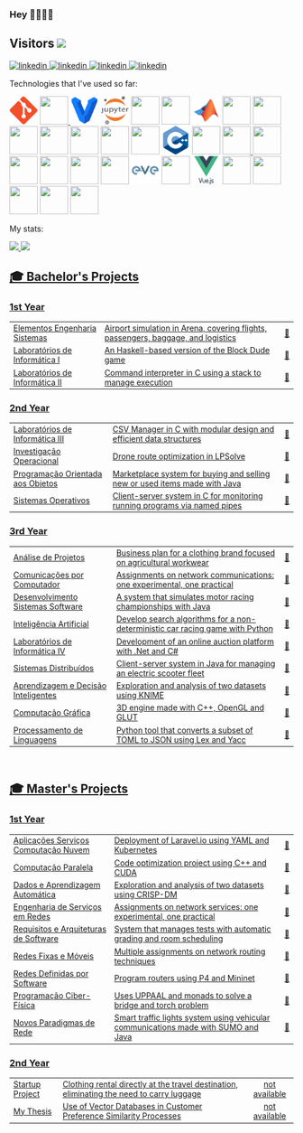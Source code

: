 ### Hey 🤘🤘🤘🤘

## Visitors  <img src="https://komarev.com/ghpvc/?username=axcm19"/>

<a href="https://www.linkedin.com/in/afonso-marques-b25687314/" target="_blank">
<img src=https://img.shields.io/badge/linkedin-%231E77B5.svg?&style=flat-square&logo=linkedin&logoColor=white&color=1b91b5 alt=linkedin style="margin-bottom:15px;"/>
</a>

<a href="https://www.facebook.com/afonso.marques.5682" target="_blank">
<img src=https://img.shields.io/badge/facebook-%231877F2.svg?&style=flat-square&logo=facebook&logoColor=white&color=1877F2 alt=linkedin style="margin-bottom:15px;"/>
</a>

<a href="https://www.instagram.com/afonso_marques19/" target="_blank">
<img src=https://img.shields.io/badge/instagram-%23E4405F.svg?&style=flat-square&logo=instagram&logoColor=white&color=E4405F alt=linkedin style="margin-bottom:15px;"/>
</a>

<a href="https://open.spotify.com/user/21flekduzy2fyhoopc7ed2yay" target="_blank">
<img src=https://img.shields.io/badge/spotify-%231DB954.svg?&style=flat-square&logo=spotify&logoColor=white&color=1DB954 alt=linkedin style="margin-bottom:15px;"/>
</a>


<div>
Technologies that I've used so far:
  <p></p>
 
 
  <a href="https://git-scm.com/"><img height="50" width="50" src="https://github.com/devicons/devicon/blob/v2.15.1/icons/git/git-original.svg" /></a>   <!-- -------------------------------------------------------platforms tech------------------------------------------------------- -->
  <a href="https://www.latex-project.org/about/"><img height = 50 width = 50 src="https://cdn.jsdelivr.net/gh/devicons/devicon/icons/latex/latex-original.svg" /> </a>
  <a href="https://www.vagrantup.com/"><img height = 50 width = 50 src="https://github.com/devicons/devicon/blob/v2.15.1/icons/vagrant/vagrant-original.svg" /></a>
  <a href="https://jupyter.org/"><img height = 50 width = 50 src="https://github.com/devicons/devicon/blob/v2.15.1/icons/jupyter/jupyter-original-wordmark.svg" /></a>
  <a href="https://www.knime.com/"><img height = 50 width = 50 src="https://forum-cdn.knime.com/uploads/default/original/1X/ab3ccf34482a0329361734a18199390177204f15.png" /></a>
  <a href="https://www.visual-paradigm.com/"><img height = 50 width = 50 src="https://cdn-images.visual-paradigm.com/features/vp-logo.png" /></a>
  <a href="https://www.mathworks.com/products/matlab.html"><img height = 50 width = 50 src="https://github.com/devicons/devicon/blob/v2.15.1/icons/matlab/matlab-original.svg" /></a>
  <a href="https://www.virtualbox.org/"><img height = 50 width = 50 src="https://external-content.duckduckgo.com/ip3/www.virtualbox.org.ico" /></a>
  <a href="https://www.docker.com/why-docker/"><img height = 50 width = 50 src="https://cdn4.iconfinder.com/data/icons/logos-and-brands/512/97_Docker_logo_logos-512.png" /></a>
  <a href="https://kubernetes.io/"><img height = 50 width = 50 src="https://upload.wikimedia.org/wikipedia/commons/3/39/Kubernetes_logo_without_workmark.svg" /></a>
  <a href="https://conda.org/"><img height = 50 width = 50 src="https://avatars.githubusercontent.com/u/6392739?s=200&v=4" /></a>
  <a href="https://www.java.com/en/"><img height = 50 width = 50 src="https://cdn.jsdelivr.net/gh/devicons/devicon/icons/java/java-original.svg" /></a> <!-- -------------------------------------------------------coding tech------------------------------------------------------- -->
  <a href="https://www.python.org/"><img height = 50 width = 50 src="https://cdn.jsdelivr.net/gh/devicons/devicon/icons/python/python-original.svg" /></a>
  <a href="https://en.wikipedia.org/wiki/C_(programming_language)"><img height = 50 width = 50 src="https://cdn.jsdelivr.net/gh/devicons/devicon/icons/c/c-original.svg" /></a>
  <a href="https://en.wikipedia.org/wiki/C%2B%2B"><img height = 50 width = 50 src="https://github.com/devicons/devicon/blob/v2.15.1/icons/cplusplus/cplusplus-original.svg" /></a>
  <a href="https://en.wikipedia.org/wiki/C_Sharp_(programming_language)"><img height = 50 width = 50 src="https://cdn.jsdelivr.net/gh/devicons/devicon/icons/csharp/csharp-original.svg" /></a>
  <a href="https://www.haskell.org/"><img height = 50 width = 50 src="https://cdn.jsdelivr.net/gh/devicons/devicon/icons/haskell/haskell-original.svg" /> </a>
  <a href="https://yaml.com/"><img height = 50 width = 50 src="https://upload.wikimedia.org/wikipedia/commons/6/63/YAML_logo_in_SVG_format.svg" /> </a>
  <a href="https://dotnet.microsoft.com/en-us/"><img height = 50 width = 50 src="https://d1yjjnpx0p53s8.cloudfront.net/styles/logo-thumbnail/s3/072015/ms-.net-framework.jpg?itok=_sHbgY_h" /></a>
  <a href="https://dotnet.microsoft.com/en-us/apps/aspnet/web-apps/blazor"><img height = 50 width = 50 src="https://devblogs.microsoft.com/dotnet/wp-content/uploads/sites/16/2019/04/BrandBlazor_nohalo_1000x.png" /></a>
  <a href="https://p4.org/"><img height = 50 width = 50 src="https://p4.org/wp-content/uploads/2021/05/Group-81.png" /></a>
  <a href="https://mininet.org/"><img height = 50 width = 50 src="https://www.linuxfoundation.jp/wp-content/uploads/2018/05/MININET.png" /></a>
  <a href="https://www.eve-ng.net/"><img height = 50 width = 50 src="https://github.com/axcm19/axcm19/blob/main/logo-eve.png?raw=true" /></a>
  <a href="https://uppaal.org/"><img height = 50 width = 50 src="https://avatars.githubusercontent.com/u/71254210?s=200&v=4" /></a>
  <a href="https://vuejs.org/"><img height = 50 width = 50 src="https://github.com/axcm19/axcm19/blob/main/logo-vue.png?raw=true" /></a>
  <a href="https://www.mysql.com/"><img height = 50 width = 50 src="https://cdn.jsdelivr.net/gh/devicons/devicon/icons/mysql/mysql-original.svg" /></a>   <!-- -------------------------------------------------------database tech------------------------------------------------------- -->
  <a href="https://www.microsoft.com/en-us/sql-server/sql-server-downloads"><img height = 50 width = 50 src="https://cdn.freebiesupply.com/logos/large/2x/microsoft-sql-server-logo-svg-vector.svg" /></a>
  <a href="https://www.gimp.org/"><img height = 50 width = 50 src="https://www.gimp.org/images/frontpage/wilber-big.png" /></a>   <!-- -------------------------------------------------------image tech------------------------------------------------------- -->
  <a href="https://www.adobe.com/products/photoshop.html"><img height = 50 width = 50 src="https://www.adobe.com/content/dam/shared/images/product-icons/svg/photoshop.svg" /></a>
  <a href="https://pencil.evolus.vn/"><img height = 50 width = 50 src="https://external-content.duckduckgo.com/iu/?u=https%3A%2F%2Fcdn2.portableapps.com%2FPencilProjectPortable_128.png&f=1&nofb=1&ipt=f3bd2fdf198d5d6c89ec53293587eda11c9d80c8877934fdd2e761dca0368bdd" /></a>


 <div>
  My stats:
  <p></p>
  <a href="https://github.com/axcm19">
  <img height="180em" src="https://github-readme-stats.vercel.app/api?username=axcm19&count_private=true&show_icons=true&theme=dracula&hide=contribs&hide_border=true"/>
  <img height="180em" src="https://github-readme-stats.vercel.app/api/top-langs/?username=axcm19&layout=compact&langs_count=7&theme=dracula"/>
</div>
  <div> 


## 🎓 Bachelor's Projects

### 1st Year

||||
| --- | --- | :---: |
| Elementos Engenharia Sistemas | Airport simulation in Arena, covering flights, passengers, baggage, and logistics | [🔗](https://github.com/axcm19/EES-2021) |
| Laboratórios de Informática I | An Haskell-based version of the Block Dude game | [🔗](https://github.com/axcm19/LI1-2122) |
| Laboratórios de Informática II | Command interpreter in C using a stack to manage execution | [🔗](https://github.com/Maia-lm-21/EIPL2G07) |

### 2nd Year

||||
| --- | --- | :---: |
| Laboratórios de Informática III | CSV Manager in C with modular design and efficient data structures | [🔗](https://github.com/axcm19/LI3-2223) |
| Investigação Operacional | Drone route optimization in LPSolve | [🔗](https://github.com/axcm19/IO-2122) |
| Programação Orientada aos Objetos | Marketplace system for buying and selling new or used items made with Java | [🔗](https://github.com/axcm19/POO-2223) |
| Sistemas Operativos | Client-server system in C for monitoring running programs via named pipes | [🔗](https://github.com/axcm19/SO-2223) |

### 3rd Year

||||
| --- | --- | :---: |
| Análise de Projetos | Business plan for a clothing brand focused on agricultural workwear | [🔗](https://github.com/axcm19/AP-2223) |
| Comunicações por Computador | Assignments on network communications: one experimental, one practical | [🔗](https://github.com/axcm19/CC-2324) |
| Desenvolvimento Sistemas Software | A system that simulates motor racing championships with Java | [🔗](https://github.com/axcm19/DSS-2223) |
| Inteligência Artificial | Develop search algorithms for a non-deterministic car racing game with Python | [🔗](https://github.com/axcm19/IA-2223) |
| Laboratórios de Informática IV | Development of an online auction platform with .Net and C# | [🔗](https://github.com/axcm19/LI4-2324) |
| Sistemas Distribuídos | Client-server system in Java for managing an electric scooter fleet | [🔗](https://github.com/axcm19/SD-2223) |
| Aprendizagem e Decisão Inteligentes | Exploration and analysis of two datasets using KNIME | [🔗](https://github.com/axcm19/ADI-2223) |
| Computação Gráfica | 3D engine made with C++, OpenGL and GLUT | [🔗](https://github.com/axcm19/CG-2223) |
| Processamento de Linguagens | Python tool that converts a subset of TOML to JSON using Lex and Yacc | [🔗](https://github.com/axcm19/PL-2223) |






<br>


## 🎓 Master's Projects


### 1st Year
||||  
| --- | --- | :---: |
| Aplicações Serviços Computação Nuvem | Deployment of Laravel.io using YAML and Kubernetes| [🔗](https://github.com/axcm19/ASCN-2324) |
| Computação Paralela | Code optimization project using C++ and CUDA | [🔗](https://github.com/axcm19/CP-2324) |
| Dados e Aprendizagem Automática | Exploration and analysis of two datasets using CRISP-DM | [🔗](https://github.com/axcm19/DAA-2324) |
| Engenharia de Serviços em Redes | Assignments on network services: one experimental, one practical | [🔗](https://github.com/axcm19/ESR-2425) |
| Requisitos e Arquiteturas de Software | System that manages tests with automatic grading and room scheduling | [🔗](https://github.com/axcm19/RAS-2324) |
| Redes Fixas e Móveis | Multiple assignments on network routing techniques | [🔗](https://github.com/axcm19/RFM-2324) |
| Redes Definidas por Software | Program routers using P4 and Mininet| [🔗](https://github.com/axcm19/RDS-2324) |
| Programação Ciber-Física | Uses UPPAAL and monads to solve a bridge and torch problem | [🔗](https://github.com/axcm19/PCF-2324) |
| Novos Paradigmas de Rede | Smart traffic lights system using vehicular communications made with SUMO and Java | [🔗](https://github.com/axcm19/NPR-2324) |

### 2nd Year

||||
| --- | --- | :---: |
| Startup Project | Clothing rental directly at the travel destination, eliminating the need to carry luggage | not available |
| My Thesis | Use of Vector Databases in Customer Preference Similarity Processes | not available |

<!--
**axcm19/axcm19** is a ✨ _special_ ✨ repository because its `README.md` (this file) appears on your GitHub profile.

Here are some ideas to get you started:

- 🔭 I’m currently working on ...
- 🌱 I’m currently learning ...
- 👯 I’m looking to collaborate on ...
- 🤔 I’m looking for help with ...
- 💬 Ask me about ...
- 📫 How to reach me: ...
- 😄 Pronouns: ...
- ⚡ Fun fact: ...
-->
